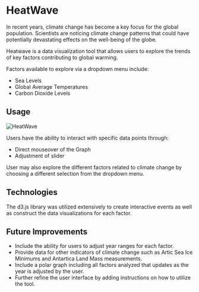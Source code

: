 # HeatWave

In recent years, climate change has become a key focus for the global population. Scientists are noticing climate change patterns that could have potentially devastating effects on the well-being of the globe.

Heatwave is a data visualization tool that allows users to explore the trends of key factors contributing to global warming.

Factors available to explore via a dropdown menu include:

* Sea Levels
* Global Average Temperatures
* Carbon Dioxide Levels

## Usage

![HeatWave](https://github.com/sunaynab/heatwave/Screenshots/HeatWave.png)

Users have the ability to interact with specific data points through:
* Direct mouseover of the Graph
* Adjustment of slider

User may also explore the different factors related to climate change by choosing a different selection from the dropdown menu.

## Technologies

The d3.js library was utilized extensively to create interactive events as well as construct the data visualizations for each factor.

## Future Improvements

* Include the ability for users to adjust year ranges for each factor.
* Provide data for other indicators of climate change such as Artic Sea Ice Minimums and Antartica Land Mass measurements.
* Include a polar graph including all factors analyzed that updates as the year is adjusted by the user.
* Further refine the user interface by adding instructions on how to utilize the tool.
